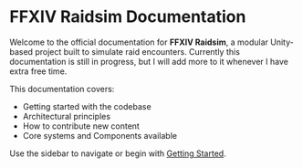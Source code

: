 # FFXIV Raidsim Documentation

Welcome to the official documentation for **FFXIV Raidsim**, a modular Unity-based project built to simulate raid encounters. Currently this documentation is still in progress, but I will add more to it whenever I have extra free time.

This documentation covers:

- Getting started with the codebase
- Architectural principles
- How to contribute new content
- Core systems and Components available

Use the sidebar to navigate or begin with [Getting Started](getting-started.md).
